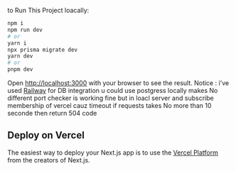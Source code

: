 

to Run This Project loacally:

```bash
npm i 
npm run dev
# or
yarn i 
npx prisma migrate dev 
yarn dev
# or
pnpm dev
```

Open [http://localhost:3000](http://localhost:3000) with your browser to see the result.
Notice : i've used [Railway](https://railway.app/) for DB integration u could use postgress locally makes No different 
port checker is working fine but in loacl server and subscribe membership of vercel cauz timeout if requests takes No more than 10 seconde then return 504 code 





## Deploy on Vercel

The easiest way to deploy your Next.js app is to use the [Vercel Platform](https://vercel.com/new?utm_medium=default-template&filter=next.js&utm_source=create-next-app&utm_campaign=create-next-app-readme) from the creators of Next.js.


